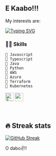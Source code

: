 ## E Kaabo!!! 

My interests are: 

[![Typing SVG](https://readme-typing-svg.herokuapp.com?font=Sherif&size=40&pause=900&color=305042&center=true&vCenter=true&width=1000&height=100&lines=Frontend;Open+source;DevOps;Technical+Writing;Teaching+kids+tech)](https://git.io/typing-svg)

### 👨‍💻 Skills
    💬 Javascript
    💬 Typescript
    💬 Java 
    💬 Python
    💬 AWS 
    💬 Azure 
    💬 Terraform 
    💬 Kubernetes  

<!-- Social icons section -->
<p align="left">
 <a href="https://twitter.com/toby_solutions"><img width="26px" alt="Twitter" title="Twitter" src="https://i.imgur.com/LS08Auh.png"/></a>
 <a href="https://linkedin.com/in/tobiloba-adedeji" alt="LinkedIn"><img width="26px" src="https://i.imgur.com/VgmUYaC.png"/></a>
</p>   &#8287;&#8287;&#8287;&#8287;&#8287;

## 🔥 Streak stats
[![GitHub Streak](http://github-readme-streak-stats.herokuapp.com?user=tobySolutions&theme=cobalt)](https://git.io/streak-stats)
<br>
 
O dabo✌!! <br>
 
